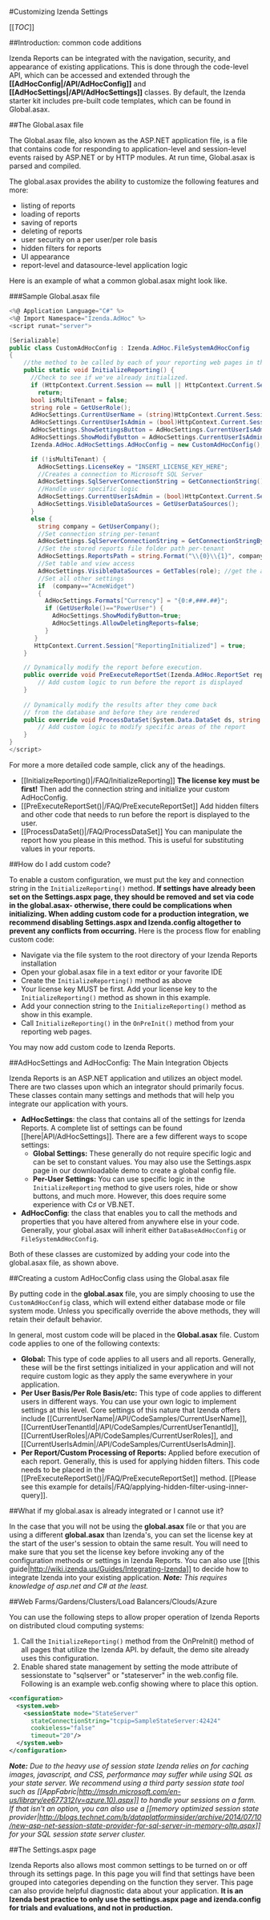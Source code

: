 #Customizing Izenda Settings

[[_TOC_]]

##Introduction: common code additions

Izenda Reports can be integrated with the navigation, security, and appearance of existing applications. This is done through the code-level API, which can be accessed and extended through the **[[AdHocConfig|/API/AdHocConfig]]** and **[[AdHocSettings|/API/AdHocSettings]]** classes. By default, the Izenda starter kit includes pre-built code templates, which can be found in Global.asax.

##The Global.asax file

The Global.asax file, also known as the ASP.NET application file, is a file that contains code for responding to application-level and session-level events raised by ASP.NET or by HTTP modules. At run time, Global.asax is parsed and compiled.

The global.asax provides the ability to customize the following features and more:

* listing of reports
* loading of reports
* saving of reports
* deleting of reports
* user security on a per user/per role basis
* hidden filters for reports
* UI appearance
* report-level and datasource-level application logic

Here is an example of what a common global.asax might look like. 

###Sample Global.asax file

``` c#
<%@ Application Language="C#" %>
<%@ Import Namespace="Izenda.AdHoc" %>
<script runat="server">

[Serializable]
public class CustomAdHocConfig : Izenda.AdHoc.FileSystemAdHocConfig
{
    //the method to be called by each of your reporting web pages in the OnPreInit() method. This will instantiate Izenda reports throughout your reporting application.
    public static void InitializeReporting() {
      //Check to see if we've already initialized.
      if (HttpContext.Current.Session == null || HttpContext.Current.Session["ReportingInitialized"] != null)
        return;
      bool isMultiTenant = false;
      string role = GetUserRole();
      AdHocSettings.CurrentUserName = (string)HttpContext.Current.Session["UserName"]; //Assumes the authenticated username is stored in a session variable
      AdHocSettings.CurrentUserIsAdmin = (bool)HttpContext.Current.Session["IsAdmin"]; //Assumes the authenticated user's admin status is stored in a session variable
      AdHocSettings.ShowSettingsButton = AdHocSettings.CurrentUserIsAdmin;
      AdHocSettings.ShowModifyButton = AdHocSettings.CurrentUserIsAdmin;
      Izenda.AdHoc.AdHocSettings.AdHocConfig = new CustomAdHocConfig();

      if (!isMultiTenant) {
        AdHocSettings.LicenseKey = "INSERT_LICENSE_KEY_HERE";
        //Creates a connection to Microsoft SQL Server
        AdHocSettings.SqlServerConnectionString = GetConnectionString();
        //Handle user specific logic
        AdHocSettings.CurrentUserIsAdmin = (bool)HttpContext.Current.Session
        AdHocSettings.VisibleDataSources = GetUserDataSources();
      }
      else {
        string company = GetUserCompany();
        //Set connection string per-tenant
        AdHocSettings.SqlServerConnectionString = GetConnectionStringByCompany(company);
        //Set the stored reports file folder path per-tenant
        AdHocSettings.ReportsPath = string.Format("\\{0}\\{1}", company, GetUserDepartment(AdHocSettings.CurrentUserName));
        //Set table and view access
        AdHocSettings.VisibleDataSources = GetTables(role); //get the allowed datasources based on role
        //Set all other settings
        if  (company=="AcmeWidget")
        {
          AdHocSettings.Formats["Currency"] = "{0:#,###.##}";
          if (GetUserRole()=="PowerUser") {
            AdHocSettings.ShowModifyButton=true;
            AdHocSettings.AllowDeletingReports=false; 
          }
       }
       HttpContext.Current.Session["ReportingInitialized"] = true;
    }

    // Dynamically modify the report before execution. 
    public override void PreExecuteReportSet(Izenda.AdHoc.ReportSet reportSet) {
        // Add custom logic to run before the report is displayed     
    }
	
    // Dynamically modify the results after they come back 
    // from the database and before they are rendered
    public override void ProcessDataSet(System.Data.DataSet ds, string reportPart) {
        // Add custom logic to modify specific areas of the report
    }
}
</script>
```

For more a more detailed code sample, click any of the headings.

  * [[InitializeReporting()|/FAQ/InitializeReporting]] **The license key must be first!** Then add the connection string and initialize your custom AdHocConfig.
  * [[PreExecuteReportSet()|/FAQ/PreExecuteReportSet]] Add hidden filters and other code that needs to run before the report is displayed to the user.
  * [[ProcessDataSet()|/FAQ/ProcessDataSet]] You can manipulate the report how you please in this method. This is useful for substituting values in your reports.

##How do I add custom code?

To enable a custom configuration, we must put the key and connection string in the ``InitializeReporting()`` method. **If settings have already been set on the Settings.aspx page, they should be removed and set via code in the global.asax- otherwise, there could be complications when initializing. When adding custom code for a production integration, we recommend disabling Settings.aspx and Izenda.config altogether to prevent any conflicts from occurring.** Here is the process flow for enabling custom code: 

  * Navigate via the file system to the root directory of your Izenda Reports installation
  * Open your global.asax file in a text editor or your favorite IDE
  * Create the ``InitializeReporting()`` method as above
  * Your license key MUST be first. Add your license key to the ``InitializeReporting()`` method as shown in this example.
  * Add your connection string to the ``InitializeReporting()`` method as show in this example.
  * Call ``InitializeReporting()`` in the ``OnPreInit()`` method from your reporting web pages.

You may now add custom code to Izenda Reports.

##AdHocSettings and AdHocConfig: The Main Integration Objects

Izenda Reports is an ASP.NET application and utilizes an object model. There are two classes upon which an integrator should primarily focus. These classes contain many settings and methods that will help you integrate our application with yours.

* **AdHocSettings**: the class that contains all of the settings for Izenda Reports. A complete list of settings can be found [[here|API/AdHocSettings]]. There are a few different ways to scope settings:
    * **Global Settings:** These generally do not require specific logic and can be set to constant values. You may also use the Settings.aspx page in our downloadable demo to create a global config file.
    * **Per-User Settings:** You can use specific logic in the ``InitializeReporting`` method to give users roles, hide or show buttons, and much more. However, this does require some experience with C♯ or VB.NET.
* **AdHocConfig**: the class that enables you to call the methods and properties that you have altered from anywhere else in your code. Generally, your global.asax will inherit either ``DataBaseAdHocConfig`` or ``FileSystemAdHocConfig``.

Both of these classes are customized by adding your code into the global.asax file, as shown above.

##Creating a custom AdHocConfig class using the Global.asax file

By putting code in the **global.asax** file, you are simply choosing to use the ``CustomAdHocConfig`` class, which will extend either database mode or file system mode. Unless you specifically override the above methods, they will retain their default behavior.

In general, most custom code will be placed in the **Global.asax** file. Custom code applies to one of the following contexts:

  * **Global:** This type of code applies to all users and all reports. Generally, these will be the first settings initialized in your application and will not require custom logic as they apply the same everywhere in your application. 
  * **Per User Basis/Per Role Basis/etc:** This type of code applies to different users in different ways. You can use your own logic to implement settings at this level. Core settings of this nature that Izenda offers include [[CurrentUserName|/API/CodeSamples/CurrentUserName]], [[CurrentUserTenantId|/API/CodeSamples/CurrentUserTenantId]], [[CurrentUserRoles|/API/CodeSamples/CurrentUserRoles]], and [[CurrentUserIsAdmin|/API/CodeSamples/CurrentUserIsAdmin]].
  * **Per Report/Custom Processing of Reports:** Applied before execution of each report. Generally, this is used for applying hidden filters. This code needs to be placed in the [[PreExecuteReportSet()|/FAQ/PreExecuteReportSet]] method. [[Please see this example for details|/FAQ/applying-hidden-filter-using-inner-query]].

##What if my global.asax is already integrated or I cannot use it?

In the case that you will not be using the **global.asax** file or that you are using a different **global.asax** than Izenda's, you can set the license key at the start of the user's session to obtain the same result. You will need to make sure that you set the license key before invoking any of the configuration methods or settings in Izenda Reports. You can also use [[this guide|http://wiki.izenda.us/Guides/Integrating-Izenda]] to decide how to integrate Izenda into your existing application. _**Note:** This requires knowledge of asp.net and C# at the least._

##Web Farms/Gardens/Clusters/Load Balancers/Clouds/Azure

You can use the following steps to allow proper operation of Izenda Reports on distributed cloud computing systems:

1. Call the ``InitializeReporting()`` method from the OnPreInit() method of all pages that utilize the Izenda API. by default, the demo site already uses this configuration.
2. Enable shared state management by setting the mode attribute of sessionstate to "sqlserver" or "stateserver" in the web.config file. Following is an example web.config showing where to place this option.

```xml
<configuration>
  <system.web>
    <sessionState mode="StateServer"
      stateConnectionString="tcpip=SampleStateServer:42424"
      cookieless="false"
      timeout="20"/>
  </system.web>
</configuration>
```

_**Note:** Due to the heavy use of session state Izenda relies on for caching images, javascript, and CSS, performance may suffer while using SQL as your state server. We recommend using a third party session state tool such as [[AppFabric|http://msdn.microsoft.com/en-us/library/ee677312(v=azure.10).aspx]] to handle your sessions on a farm. If that isn't an option, you can also use a [[memory optimized session state provider|http://blogs.technet.com/b/dataplatforminsider/archive/2014/07/10/new-asp-net-session-state-provider-for-sql-server-in-memory-oltp.aspx]] for your SQL session state server cluster._

##The Settings.aspx page

Izenda Reports also allows most common settings to be turned on or off through its settings page. In this page you will find that settings have been grouped into categories depending on the function they server. This page can also provide helpful diagnostic data about your application. **It is an Izenda best practice to only use the settings.aspx page and izenda.config for trials and evaluations, and not in production.**